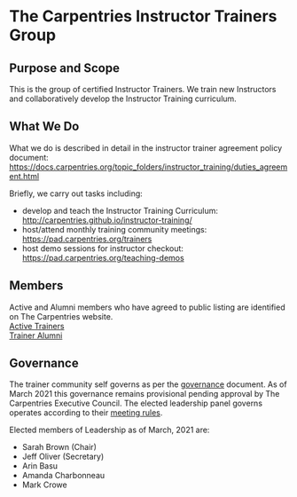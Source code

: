 # The Carpentries Instructor Trainers Group

## Purpose and Scope

This is the group of certified Instructor Trainers. We train new Instructors and collaboratively develop the Instructor Training curriculum.

## What We Do
What we do is described in detail in the instructor trainer agreement policy document: https://docs.carpentries.org/topic_folders/instructor_training/duties_agreement.html

Briefly, we carry out tasks including:
- develop and teach the Instructor Training Curriculum: http://carpentries.github.io/instructor-training/
- host/attend monthly training community meetings: https://pad.carpentries.org/trainers
- host demo sessions for instructor checkout: https://pad.carpentries.org/teaching-demos

## Members
Active and Alumni members who have agreed to public listing are identified on The Carpentries website.  
[Active Trainers](https://carpentries.org/trainers/)  
[Trainer Alumni](https://carpentries.org/trainer_alumni/)

## Governance

The trainer community self governs as per the [governance](governance) document. As of March 2021 this governance remains provisional pending approval by The Carpentries Executive Council.
The elected leadership panel governs operates according to their [meeting rules](policy/leader_meeting_rules.md).

Elected members of Leadership as of March, 2021 are:
- Sarah Brown (Chair)
- Jeff Oliver (Secretary)
- Arin Basu
- Amanda Charbonneau
- Mark Crowe
